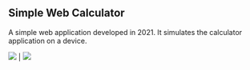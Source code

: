 ## Simple Web Calculator
A simple web application developed in 2021. It simulates the calculator application on a device.

![](https://i.imgur.com/40pwkpB.png) | ![](https://i.imgur.com/hjK4spM.png)

